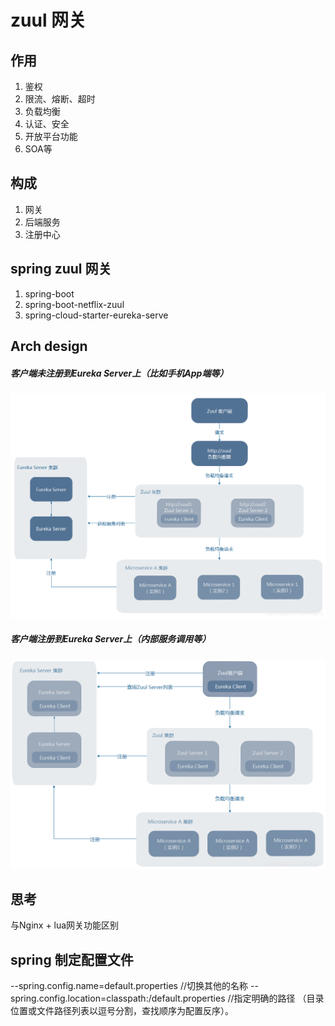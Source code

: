 # zuul 网关
## 作用
1. 鉴权
2. 限流、熔断、超时
3. 负载均衡
4. 认证、安全
5. 开放平台功能
6. SOA等

## 构成
1. 网关
2. 后端服务
3. 注册中心

## spring zuul 网关
1. spring-boot
2. spring-boot-netflix-zuul
3. spring-cloud-starter-eureka-serve

## Arch design
##### 客户端未注册到Eureka Server上（比如手机App端等）
![Alt text](./pic/zuul_client_unregister_eureka.png "客户端未注册到Eureka Server上（比如手机App端等）")

##### 客户端注册到Eureka Server上（内部服务调用等）
![Alt text](./pic/zuul_register_eureka.png "客户端注册到Eureka Server上（内部服务调用等）")

## 思考
与Nginx + lua网关功能区别

## spring 制定配置文件 
--spring.config.name=default.properties //切换其他的名称
--spring.config.location=classpath:/default.properties  //指定明确的路径 （目录位置或文件路径列表以逗号分割，查找顺序为配置反序）。

